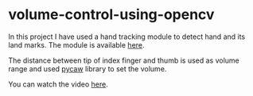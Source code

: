 # volume-control-using-opencv

In this project I have used a hand tracking module to detect hand and its land marks. The module is available [here](https://github.com/avdhootu27/hand-tracking).

The distance between tip of index finger and thumb is used as volume range and used [pycaw](https://github.com/AndreMiras/pycaw) library to set the volume.

You can watch the video [here](https://drive.google.com/file/d/1INsOSwvpKXZpvlAQpHCQGaXEW22HqU7K/view?usp=sharing).
